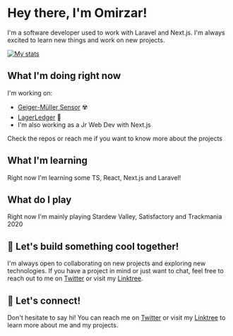 # Hey there, I'm Omirzar!

I'm a software developer used to work with Laravel and Next.js. I'm always excited to learn new things and work on new projects.

[![My stats](https://awesome-github-stats.azurewebsites.net/user-stats/Omirzar1337?cardType=github&theme=github-dark&preferLogin=false)](https://git.io/awesome-stats-card)




## What I'm doing right now

I'm working on:
- [Geiger-Müller Sensor](https://github.com/4Xsample/Idees-per-Arduino/tree/main/Geiger%20Web%20Esp32-C3) ☢️
- [LagerLedger](https://github.com/Omirzar1337/lagerLedger) 🍺
- I'm also working as a Jr Web Dev with Next.js

Check the repos or reach me if you want to know more about the projects

## What I'm learning

Right now I'm learning some TS, React, Next.js and Laravel!

## What do I play

Right now I'm mainly playing Stardew Valley, Satisfactory and Trackmania 2020 

## 🤖 Let's build something cool together!

I'm always open to collaborating on new projects and exploring new technologies. If you have a project in mind or just want to chat, feel free to reach out to me on [Twitter](https://twitter.com/0m1rz4r) or visit my [Linktree](https://linktr.ee/hornystar).


## 🌟 Let's connect!

Don't hesitate to say hi! You can reach me on [Twitter](https://twitter.com/0m1rz4r) or visit my [Linktree](https://linktr.ee/hornystar) to learn more about me and my projects.
